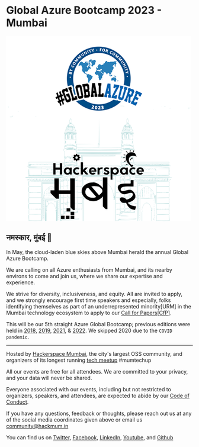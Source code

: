 # Global Azure Bootcamp 2023 - Mumbai

[![Global Azure Bootcamp 2023 - Mumbai](GABMum2023.png "Global Azure Bootcamp 2022 - Mumbai registration")](http://gab22mum.eventbrite.com)

## नमस्कार, मुंबई 🙏

In May, the cloud-laden blue skies above Mumbai herald the annual Global Azure Bootcamp.

We are calling on all Azure enthusiasts from Mumbai, and its nearby environs to come and join us, where we share our expertise and experience.

We strive for diversity, inclusiveness, and equity. All are invited to apply, and we strongly  encourage first time speakers and especially, folks identifying themselves as part of an underrepresented minority[URM] in the Mumbai technology ecosystem to apply to our [Call for Papers[CfP]](https://sessionize.com/gab23mum/).

This will be our 5th straight Azure Global Bootcamp; previous editions were held in [2018](https://gab18mum.eventbrite.com/), [2019](https://gab19mum.eventbrite.com/), [2021](https://gab21mum.eventbrite.com/), & [2022](https://gab22mum.eventbrite.com/). We skipped 2020 due to the `COVID pandemic`.

-------------------------------------------------
Hosted by [Hackerspace Mumbai](https://www.hackmum.in/), the city's largest OSS community, and organizers of its longest running [tech meetup](https://www.meetup.com/Mumbai-Technology-Meetup/) #mumtechup

All our events are free for all attendees. We are committed to your privacy, and your data will never be shared.

Everyone associated with our events, including but not restricted to organizers, speakers, and attendees, are expected to abide by our [Code of Conduct](https://github.com/HackerspaceMumbai/HackerspaceMumbai/blob/master/CODE_OF_CONDUCT.md).

If you have any questions, feedback or thoughts, please reach out us at any of the social media coordinates given above or email us <community@hackmum.in>

You can find us on [Twitter](https://twitter.com/hackmum), [Facebook](https://fb.com/hackmum), [LinkedIn](https://www.linkedin.com/company/hackerspace-mumbai), [Youtube](https://www.youtube.com/c/HackerspaceMumbai), and [Github](https://github.com/orgs/HackerspaceMumbai/)

